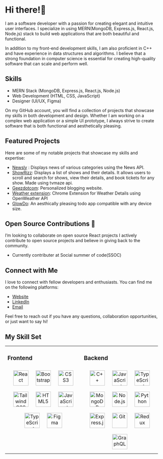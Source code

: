 # Hi there!👋 

I am a software developer with a passion for creating elegant and intuitive user interfaces. I specialize in using  MERN(MongoDB, Express.js, React.js, Node.js) stack to build web applications that are both beautiful and functional.

 In addition to my front-end development skills, I am also proficient in C++ and have experience in data structures and algorithms. I believe that a strong foundation in computer science is essential for creating high-quality software that can scale and perform well.

## Skills
- MERN Stack (MongoDB, Express.js, React.js, Node.js)
- Web Development (HTML, CSS, JavaScript)
- Designer (UI/UX, Figma)

On my GitHub account, you will find a collection of projects that showcase my skills in both development and design. Whether I am working on a complex web application or a simple UI prototype, I always strive to create software that is both functional and aesthetically pleasing.

## Featured Projects
Here are some of my notable projects that showcase my skills and expertise:

- [Newsly](https://github.com/manu31shukla/Newsly) : Displays news of various categories using the News API.
- [ShowRizz](https://github.com/manu31shukla/Show-Bizz): Displays a list of shows and their details. It allows users to scroll and search for shows, view their details, and book tickets for any show. Made using tvmaze api.
- [Geezdotcom](https://github.com/manu31shukla/Blogging-site): Personalized blogging website.
- [Weather extension](https://github.com/manu31shukla/Weather-extension): Chrome Extension for Weather Details using OpenWeather API
- [GlowDo](https://github.com/manu31shukla/Todo-Application): An aesthically pleasing todo app compatible with any device size.

## Open Source Contributions 👯
I’m looking to collaborate on open source React projects
I actively contribute to open source projects and believe in giving back to the community. 

- Currently contributer at Social summer of code(SSOC)

## Connect with Me
I love to connect with fellow developers and enthusiasts. You can find me on the following platforms:

- [Website](https://manu31shukla.github.io/Chatbot/)
- [LinkedIn](https://www.linkedin.com/in/manu31shukla/)
- [Email](mailto:manu31shukla@email.com)

Feel free to reach out if you have any questions, collaboration opportunities, or just want to say hi!

## My Skill Set  
<table><tr><td valign="top" width="50%">



### Frontend  
<div align="center">  
<a href="https://reactjs.org/" target="_blank"><img style="margin: 10px" src="https://profilinator.rishav.dev/skills-assets/react-original-wordmark.svg" alt="React" height="50" /></a>  
<a href="https://getbootstrap.com/docs/3.4/javascript/" target="_blank"><img style="margin: 10px" src="https://profilinator.rishav.dev/skills-assets/bootstrap-plain.svg" alt="Bootstrap" height="50" /></a>  
<a href="https://www.w3schools.com/css/" target="_blank"><img style="margin: 10px" src="https://profilinator.rishav.dev/skills-assets/css3-original-wordmark.svg" alt="CSS3" height="50" /></a>  
 <a href="https://tailwindcss.com/" target="_blank"><img style="margin: 10px"src="https://upload.wikimedia.org/wikipedia/commons/d/d5/Tailwind_CSS_Logo.svg" alt="Tailwind CSS" height="50" /></a>  
<a href="https://en.wikipedia.org/wiki/HTML5" target="_blank"><img style="margin: 10px" src="https://profilinator.rishav.dev/skills-assets/html5-original-wordmark.svg" alt="HTML5" height="50" /></a>  
<a href="https://www.javascript.com/" target="_blank"><img style="margin: 10px" src="https://profilinator.rishav.dev/skills-assets/javascript-original.svg" alt="JavaScript" height="50" /></a>  
<a href="https://www.typescriptlang.org/" target="_blank"><img style="margin: 10px" src="https://profilinator.rishav.dev/skills-assets/typescript-original.svg" alt="TypeScript" height="50" /></a>  
<a href="https://www.figma.com/design/" target="_blank"><img style="margin: 10px" src="https://upload.wikimedia.org/wikipedia/commons/3/33/Figma-logo.svg" alt="Figma" height="50" /></a>   
</div>

</td><td valign="top" width="50%">



### Backend  
<div align="center">  
<a href="https://www.cplusplus.com/" target="_blank"><img style="margin: 10px" src="https://profilinator.rishav.dev/skills-assets/cplusplus-original.svg" alt="C++" height="50" /></a>  
<a href="https://www.javascript.com/" target="_blank"><img style="margin: 10px" src="https://profilinator.rishav.dev/skills-assets/javascript-original.svg" alt="JavaScript" height="50" /></a>  
<a href="https://www.typescriptlang.org/" target="_blank"><img style="margin: 10px" src="https://profilinator.rishav.dev/skills-assets/typescript-original.svg" alt="TypeScript" height="50" /></a>  
  <a href="https://www.mongodb.com/" target="_blank"><img style="margin: 10px" src="https://profilinator.rishav.dev/skills-assets/mongodb-original-wordmark.svg" alt="MongoDB" height="50" /></a>  
<a href="https://nodejs.org/" target="_blank"><img style="margin: 10px" src="https://profilinator.rishav.dev/skills-assets/nodejs-original-wordmark.svg" alt="Node.js" height="50" /></a>  
<a href="https://www.python.org/" target="_blank"><img style="margin: 10px" src="https://profilinator.rishav.dev/skills-assets/python-original.svg" alt="Python" height="50" /></a>  
<a href="https://expressjs.com/" target="_blank"><img style="margin: 10px" src="https://profilinator.rishav.dev/skills-assets/express-original-wordmark.svg" alt="Express.js" height="50" /></a>  
<a href="https://github.com/" target="_blank"><img style="margin: 10px" src="https://profilinator.rishav.dev/skills-assets/git-scm-icon.svg" alt="Git" height="50" /></a>  
<a href="https://redux.js.org/" target="_blank"><img style="margin: 10px" src="https://profilinator.rishav.dev/skills-assets/redux-original.svg" alt="Redux" height="50" /></a>  
<a href="https://graphql.org/" target="_blank"><img style="margin: 10px" src="https://upload.wikimedia.org/wikipedia/commons/1/17/GraphQL_Logo.svg" alt="GraphQL" height="50" /></a>  
</div>
</td></tr></table>  
<br/>  
